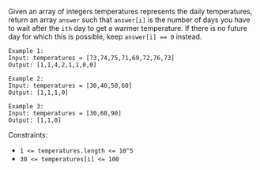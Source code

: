 Given an array of integers temperatures represents the daily temperatures, return an array `answer` such that 
`answer[i]` is the number of days you have to wait after the `ith` day to get a warmer temperature. If there is no 
future day for which this is possible, keep `answer[i] == 0` instead.
```
Example 1:
Input: temperatures = [73,74,75,71,69,72,76,73]
Output: [1,1,4,2,1,1,0,0]

Example 2:
Input: temperatures = [30,40,50,60]
Output: [1,1,1,0]

Example 3:
Input: temperatures = [30,60,90]
Output: [1,1,0]
```

Constraints:
- `1 <= temperatures.length <= 10^5`
- `30 <= temperatures[i] <= 100`